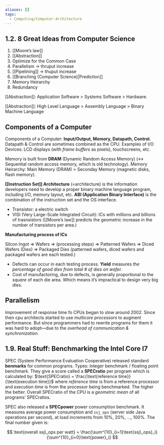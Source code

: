 ```yaml
---
aliases: []
tags:
  - Computing/Computer-Architecture
---
```


## 1.2. 8 Great Ideas from Computer Science

1. [[Moore’s law]]
2. [[Abstraction]]
3. Optimize for the Common Case
4. Parallelism → thruput increase
5. [[Pipelining]] → thuput increase
6. [[Branching (Computer Science)|Prediction]]
7. Memory Heirarchy
8. Redundancy

[[Abstraction]]: Application Software > Systems Software > Hardware.

[[Abstraction]]: High Level Language > Assembly Language > Binary Machine Language

## Components of a Computer

Components of a Computer: **Input/Output, Memory, Datapath, Control.** Datapath & Control are sometimes combined as the CPU. Examples of I/O Devices: LCD displays (with _frame buffers_ as pixels), touchscreens, etc.

Memory is built from **DRAM** (Dynamic Random Access Memory) (↔ Sequential random access memory, which is old technology). Memory Heirarchy: Main Memory (DRAM) > Seconday Memory (magnetic disks, flash memory).

**[[Instruction Set]] Architecture** (=architecture) is the information developers need to develop a proper binary machine language program, including I/O, memory layout, etc. **ABI (Application Binary Interface)** is the combination of the instruction set and the OS interface.

- Transistor: a electric switch
- VISI (Very Large-Scale Integrated Circuit): ICs with millions and billions of trasnsistors
  ([[Moore’s law]] predicts the geometric increase in the number of transistors per area.)

**Manufacturing process of ICs**

Silcon Ingot ⇒ Wafers ⇒ (processing steps) ⇒ Patterned Wafers ⇒ Diced Wafers (Dies) ⇒ Packaged Dies (patterned wafers, diced wafers and packaged wafers are each tested.)

- Defects can occur in each testing process. **Yield** measures _the percentage of good dies from total # of dies on wafer._
- Cost of manufactoring, due to defects, is generally proportional to the _square_ of each die area. Which means it’s impractical to design very big dies.

## Parallelism

Improvement of response time fo CPUs began to slow around 2002. Since then cpu architects started to use _multicore processors_ to augment performance. But since programmers had to rewrite programs for them it was hard to adopt—due to the _overhead of communication & synchronization._

## 1.9. Real Stuff: Benchmarking the Intel Core I7

SPEC (System Performance Evaluation Cooperative) released standard **benmarks** for common programs. Types: integer benchmark / floating point benchmark. They give a score called a **SPECratio** per program which is calculated by: $\text{SPECratio} = \frac{\text{reference time}}{\text{execution time}}$ where _reference time_ is from a reference processor and _execution time_ is from the processor being benchmarked. The higher the better. Overall SPECratio of the CPU is a _geometric mean_ of all programs’ SPECratios.

SPEC also released a **SPECpower** power consumption benchmark. It measures average power consumption and `ssj_ops` (server side Java operations per second), at load increments from 10%, 20%, …, 100%. The final number given is:

$$
\text{overall ssj\_ops per watt} = \frac{\sum^{10}_{i=1}\text{ssj\_ops}_i}{\sum^{10}_{i=0}\text{power}_i}
$$
